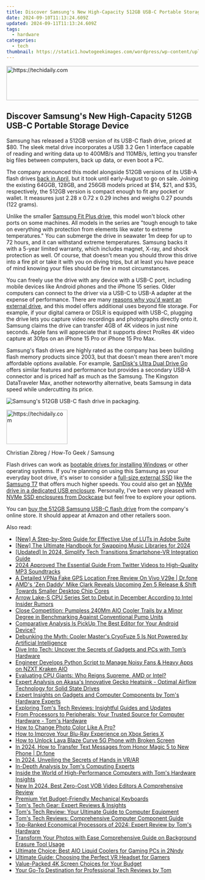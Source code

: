 ```yaml
---
title: Discover Samsung's New High-Capacity 512GB USB-C Portable Storage Device
date: 2024-09-10T11:13:24.609Z
updated: 2024-09-11T11:13:24.609Z
tags:
  - hardware
categories:
  - tech
thumbnail: https://static1.howtogeekimages.com/wordpress/wp-content/uploads/2024/08/samsung-portable-ssd-512gb-featured.jpg
---
```






<!-- affiliate ads begin -->
<a href="https://unicoeye.pxf.io/c/5597632/2134244/18498" target="_top" id="2134244">
  <img src="//a.impactradius-go.com/display-ad/18498-2134244" border="0" alt="https://techidaily.com" width="728" height="90"/>
</a>
<img height="0" width="0" src="https://unicoeye.pxf.io/i/5597632/2134244/18498" style="position:absolute;visibility:hidden;" border="0" />
<!-- affiliate ads end -->




## Discover Samsung's New High-Capacity 512GB USB-C Portable Storage Device

Samsung has released a 512GB version of its USB-C flash drive, priced at $80\. The sleek metal drive incorporates a USB 3.2 Gen 1 interface capable of reading and writing data up to 400MB/s and 110MB/s, letting you transfer big files between computers, back up data, or even boot a PC.

 The company announced this model alongside 512GB versions of its USB-A flash drives [back in April](https://youtube-tips.techidaily.com/024-approved-video-editing-simplified-the-best-hacks-for-new-creators/), but it took until early-August to go on sale. Joining the existing 64GGB, 128GB, and 256GB models priced at $14, $21, and $35, respectively, the 512GB version is compact enough to fit any pocket or wallet. It measures just 2.28 x 0.72 x 0.29 inches and weighs 0.27 pounds (122 grams).

 Unlike the smaller [Samsung Fit Plus drive](https://www.amazon.com/dp/B0CYMB3HG4/?th=1&tag=hotoge-20&ascsubtag=UUhtgUeUpU2004721&asc%5Frefurl=https%3A%2F%2Fwww.howtogeek.com%2Fsamsung-flash-drives-512gb-capacity%2F&asc%5Fcampaign=Short-Term&asc%5Frefurl=https%3A%2F%2Fwww.howtogeek.com%2Fsamsung-512gb-usb-c-flash-drive%2F&asc%5Fcampaign=Short-Term), this model won't block other ports on some machines. All models in the series are "tough enough to take on everything with protection from elements like water to extreme temperatures." You can submerge the drive in seawater 1m deep for up to 72 hours, and it can withstand extreme temperatures. Samsung backs it with a 5-year limited warranty, which includes magnet, X-ray, and shock protection as well. Of course, that doesn't mean you should throw this drive into a fire pit or take it with you on diving trips, but at least you have peace of mind knowing your files should be fine in most circumstances.

 You can freely use the drive with any device with a USB-C port, including mobile devices like Android phones and the iPhone 15 series. Older computers can connect to the driver via a USB-C to USB-A adapter at the expense of performance. There are many [reasons why you'd want an external drive](https://extra-support.techidaily.com/in-2024-kodi-streaming-service-windows-media-replacement/), and this model offers additional uses beyond file storage. For example, if your digital camera or DSLR is equipped with USB-C, plugging the drive lets you capture video recordings and photographs directly onto it. Samsung claims the drive can transfer 4GB of 4K videos in just nine seconds. Apple fans will appreciate that it supports direct ProRes 4K video capture at 30fps on an iPhone 15 Pro or iPhone 15 Pro Max.

 Samsung's flash drives are highly rated as the company has been building flash memory products since 2003, but that doesn't mean there aren't more affordable options available. For example, [SanDisk's Ultra Dual Drive Go](https://shop-links.co/link/?exclusive=1&publisher_slug=itechdaily19598&url=https%3A%2F%2Fwww.bestbuy.com%2Fsite%2Fsandisk-ultra-dual-drive-go-256gb-usb-type-a-usb-type-c-flash-drive-black%2F6421486.p%3FskuId%3D6421486) offers similar features and performance but provides a secondary USB-A connector and is priced half as much as the Samsung. The Kingston DataTraveler Max, another noteworthy alternative, beats Samsung in data speed while undercutting its price.

![Samsung's 512GB USB-C flash drive in packaging.](https://static1.howtogeekimages.com/wordpress/wp-content/uploads/2024/08/samsung-portable-ssd-512gb-packaging-1.jpg) 





<!-- affiliate ads begin -->
<a href="https://united.elfm.net/c/5597632/2139558/4704" target="_top" id="2139558">
  <img src="//a.impactradius-go.com/display-ad/4704-2139558" border="0" alt="https://techidaily.com" width="160" height="90"/>
</a>
<img height="0" width="0" src="https://united.elfm.net/i/5597632/2139558/4704" style="position:absolute;visibility:hidden;" border="0" />
<!-- affiliate ads end -->




Christian Zibreg / How-To Geek / Samsung

 Flash drives can work as [bootable drives for installing Windows](https://some-techniques.techidaily.com/in-2024-excellent-devices-for-frame-by-frame-filmmaking/) or other operating systems. If you're planning on using this Samsung as your everyday boot drive, it's wiser to consider a [full-size external SSD](https://facebook-videos.techidaily.com/updated-in-2024-how-to-engage-fans-through-real-time-streams-mobile-edition/) like the [Samsung T7](https://www.amazon.com/SAMSUNG-Portable-SSD-1TB-MU-PC1T0T/dp/B0874XN4D8?tag=hotoge-20&ascsubtag=UUhtgUeUpU2004721&asc%5Frefurl=https%3A%2F%2Fwww.howtogeek.com%2Fsamsung-flash-drives-512gb-capacity%2F&asc%5Fcampaign=Short-Term&asc%5Frefurl=https%3A%2F%2Fwww.howtogeek.com%2Fsamsung-512gb-usb-c-flash-drive%2F&asc%5Fcampaign=Short-Term) that offers much higher speeds. You could also get an [NVMe drive in a dedicated USB enclosure](https://easy-unlock-android.techidaily.com/how-to-unlock-oppo-phone-without-pin-by-drfone-android/). Personally, I've been very pleased with [NVMe SSD enclosures from Dockcase](https://www.dockcase.com/category/ssd-enclosure) but feel free to explore your options.

 You can [buy the 512GB Samsung USB-C flash drive](https://shop-links.co/link/?exclusive=1&publisher_slug=itechdaily19598&url=https%3A%2F%2Fwww.samsung.com%2Fus%2Fcomputing%2Fmemory-storage%2Fusb-flash-drives%2Fusb-type-c-flash-drive-512gb-blue-muf-512da-am%2F) from the company's online store. It should appear at Amazon and other retailers soon.

<ins class="adsbygoogle"
     style="display:block"
     data-ad-format="autorelaxed"
     data-ad-client="ca-pub-7571918770474297"
     data-ad-slot="1223367746"></ins>



<ins class="adsbygoogle"
     style="display:block"
     data-ad-client="ca-pub-7571918770474297"
     data-ad-slot="8358498916"
     data-ad-format="auto"
     data-full-width-responsive="true"></ins>

<span class="atpl-alsoreadstyle">Also read:</span>
<div><ul>
<li><a href="https://extra-lessons.techidaily.com/new-a-step-by-step-guide-for-effective-use-of-luts-in-adobe-suite/"><u>[New] A Step-by-Step Guide for Effective Use of LUTs in Adobe Suite</u></a></li>
<li><a href="https://fox-boxes.techidaily.com/new-the-ultimate-handbook-for-swapping-music-libraries-for-2024/"><u>[New] The Ultimate Handbook for Swapping Music Libraries for 2024</u></a></li>
<li><a href="https://fox-links.techidaily.com/updated-in-2024-simplify-tech-transitions-smartphone-vr-integration-guide/"><u>[Updated] In 2024, Simplify Tech Transitions  Smartphone-VR Integration Guide</u></a></li>
<li><a href="https://some-approaches.techidaily.com/2024-approved-the-essential-guide-from-twitter-videos-to-high-quality-mp3-soundtracks/"><u>2024 Approved  The Essential Guide  From Twitter Videos to High-Quality MP3 Soundtracks</u></a></li>
<li><a href="https://fake-location.techidaily.com/a-detailed-vpna-fake-gps-location-free-review-on-vivo-v29e-drfone-by-drfone-virtual-android/"><u>A Detailed VPNa Fake GPS Location Free Review On Vivo V29e | Dr.fone</u></a></li>
<li><a href="https://hardware-tips.techidaily.com/amds-zen-daddy-mike-clark-reveals-upcoming-zen-5-release-and-shift-towards-smaller-desktop-chip-cores/"><u>AMD's 'Zen Daddy' Mike Clark Reveals Upcoming Zen 5 Release & Shift Towards Smaller Desktop Chip Cores</u></a></li>
<li><a href="https://hardware-tips.techidaily.com/arrow-lake-s-cpu-series-set-to-debut-in-december-according-to-intel-insider-rumors/"><u>Arrow Lake-S CPU Series Set to Debut in December According to Intel Insider Rumors</u></a></li>
<li><a href="https://hardware-tips.techidaily.com/close-competition-pumpless-240mm-aio-cooler-trails-by-a-minor-degree-in-benchmarking-against-conventional-pump-units/"><u>Close Competition: Pumpless 240Mm AIO Cooler Trails by a Minor Degree in Benchmarking Against Conventional Pump Units</u></a></li>
<li><a href="https://vp-tips.techidaily.com/comparative-analysis-is-pickup-the-best-editor-for-your-android-device/"><u>Comparative Analysis  Is PickUp The Best Editor for Your Android Device?</u></a></li>
<li><a href="https://hardware-tips.techidaily.com/debunking-the-myth-cooler-masters-cryofuze-5-is-not-powered-by-artificial-intelligence/"><u>Debunking the Myth: Cooler Master's CryoFuze 5 Is Not Powered by Artificial Intelligence</u></a></li>
<li><a href="https://hardware-tips.techidaily.com/dive-into-tech-uncover-the-secrets-of-gadgets-and-pcs-with-toms-hardware/"><u>Dive Into Tech: Uncover the Secrets of Gadgets and PCs with Tom’s Hardware</u></a></li>
<li><a href="https://hardware-tips.techidaily.com/engineer-develops-python-script-to-manage-noisy-fans-and-heavy-apps-on-nzxt-kraken-aio/"><u>Engineer Develops Python Script to Manage Noisy Fans & Heavy Apps on NZXT Kraken AIO</u></a></li>
<li><a href="https://hardware-tips.techidaily.com/evaluating-cpu-giants-who-reigns-supreme-amd-or-intel/"><u>Evaluating CPU Giants: Who Reigns Supreme, AMD or Intel?</u></a></li>
<li><a href="https://hardware-tips.techidaily.com/expert-analysis-on-akasas-innovative-gecko-heatsink-optimal-airflow-technology-for-solid-state-drives/"><u>Expert Analysis on Akasa's Innovative Gecko Heatsink - Optimal Airflow Technology for Solid State Drives</u></a></li>
<li><a href="https://hardware-tips.techidaily.com/expert-insights-on-gadgets-and-computer-components-by-toms-hardware-experts/"><u>Expert Insights on Gadgets and Computer Components by Tom's Hardware Experts</u></a></li>
<li><a href="https://hardware-tips.techidaily.com/exploring-toms-tech-reviews-insightful-guides-and-updates/"><u>Exploring Tom's Tech Reviews: Insightful Guides and Updates</u></a></li>
<li><a href="https://hardware-tips.techidaily.com/from-processors-to-peripherals-your-trusted-source-for-computer-hardware-toms-hardware/"><u>From Processors to Peripherals: Your Trusted Source for Computer Hardware - Tom's Hardware</u></a></li>
<li><a href="https://extra-resources.techidaily.com/how-to-change-photo-color-like-a-pro/"><u>How to Change Photo Color Like A Pro?</u></a></li>
<li><a href="https://games-able.techidaily.com/how-to-improve-your-blu-ray-experience-on-xbox-series-x/"><u>How to Improve Your Blu-Ray Experience on Xbox Series X</u></a></li>
<li><a href="https://android-unlock.techidaily.com/how-to-unlock-lava-blaze-curve-5g-phone-with-broken-screen-by-drfone-android/"><u>How to Unlock Lava Blaze Curve 5G Phone with Broken Screen</u></a></li>
<li><a href="https://android-transfer.techidaily.com/in-2024-how-to-transfer-text-messages-from-honor-magic-5-to-new-phone-drfone-by-drfone-transfer-from-android-transfer-from-android/"><u>In 2024, How to Transfer Text Messages from Honor Magic 5 to New Phone | Dr.fone</u></a></li>
<li><a href="https://some-skills.techidaily.com/in-2024-unveiling-the-secrets-of-hands-in-vrar/"><u>In 2024, Unveiling the Secrets of Hands in VR/AR</u></a></li>
<li><a href="https://hardware-tips.techidaily.com/in-depth-analysis-by-toms-computing-experts/"><u>In-Depth Analysis by Tom's Computing Experts</u></a></li>
<li><a href="https://hardware-tips.techidaily.com/inside-the-world-of-high-performance-computers-with-toms-hardware-insights/"><u>Inside the World of High-Performance Computers with Tom's Hardware Insights</u></a></li>
<li><a href="https://ai-video-tools.techidaily.com/new-in-2024-best-zero-cost-vob-video-editors-a-comprehensive-review/"><u>New In 2024, Best Zero-Cost VOB Video Editors A Comprehensive Review</u></a></li>
<li><a href="https://hardware-tips.techidaily.com/premium-yet-budget-friendly-mechanical-keyboards/"><u>Premium Yet Budget-Friendly Mechanical Keyboards</u></a></li>
<li><a href="https://hardware-tips.techidaily.com/toms-tech-gear-expert-reviews-and-insights/"><u>Tom's Tech Gear: Expert Reviews & Insights</u></a></li>
<li><a href="https://hardware-tips.techidaily.com/toms-tech-review-your-ultimate-guide-to-computer-equipment/"><u>Tom's Tech Review: Your Ultimate Guide to Computer Equipment</u></a></li>
<li><a href="https://hardware-tips.techidaily.com/toms-tech-reviews-comprehensive-computer-component-guide/"><u>Tom's Tech Reviews: Comprehensive Computer Component Guide</u></a></li>
<li><a href="https://hardware-tips.techidaily.com/top-ranked-economical-processors-of-2024-expert-review-by-toms-hardware/"><u>Top-Ranked Economical Processors of 2024: Expert Review by Tom's Hardware</u></a></li>
<li><a href="https://extra-information.techidaily.com/transform-your-photos-with-ease-comprehensive-guide-on-background-erasure-tool-usage/"><u>Transform Your Photos with Ease  Comprehensive Guide on Background Erasure Tool Usage</u></a></li>
<li><a href="https://hardware-tips.techidaily.com/ultimate-choice-best-aio-liquid-coolers-for-gaming-pcs-in-2nndy/"><u>Ultimate Choice: Best AIO Liquid Coolers for Gaming PCs in 2Nndy</u></a></li>
<li><a href="https://hardware-tips.techidaily.com/ultimate-guide-choosing-the-perfect-vr-headset-for-gamers/"><u>Ultimate Guide: Choosing the Perfect VR Headset for Gamers</u></a></li>
<li><a href="https://hardware-tips.techidaily.com/value-packed-4k-screen-choices-for-your-budget/"><u>Value-Packed 4K Screen Choices for Your Budget</u></a></li>
<li><a href="https://hardware-tips.techidaily.com/your-go-to-destination-for-professional-tech-reviews-by-tom/"><u>Your Go-To Destination for Professional Tech Reviews by Tom</u></a></li>
</ul></div>
